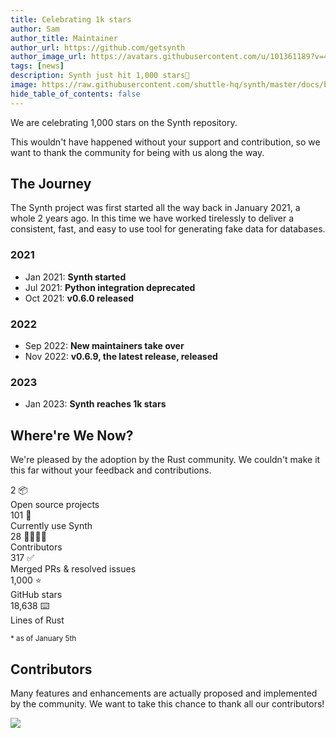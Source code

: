 ```yaml
---
title: Celebrating 1k stars
author: Sam
author_title: Maintainer
author_url: https://github.com/getsynth
author_image_url: https://avatars.githubusercontent.com/u/101361189?v=4
tags: [news]
description: Synth just hit 1,000 stars🎉
image: https://raw.githubusercontent.com/shuttle-hq/synth/master/docs/blog/media/confetti.jpeg
hide_table_of_contents: false
---
```


We are celebrating 1,000 stars on the Synth repository.

This wouldn't have happened without your support and contribution, so we want to thank the community for being with us along the way.

## The Journey

The Synth project was first started all the way back in January 2021, a whole 2 years ago. 
In this time we have worked tirelessly to deliver a consistent, fast, and easy to use tool for generating fake data for databases.

### 2021

- Jan 2021: **Synth started**
- Jul 2021: **Python integration deprecated**
- Oct 2021: **v0.6.0 released**

### 2022

- Sep 2022: **New maintainers take over**
- Nov 2022: **v0.6.9, the latest release, released**

### 2023

- Jan 2023: **Synth reaches 1k stars**

## Where're We Now?

We're pleased by the adoption by the Rust community. We couldn't make it this far without your feedback and contributions.

<div class="row">
    <div class="col col--4 margin-top--md margin-bottom--md">
        <div class="row row--no-gutters">
            <div class="col col--12" style={{fontSize: '38px', lineHeight: '38px', fontWeight: 'bold'}}>
                2 📦
            </div>
            <div class="col col--12">
                Open source projects
            </div>
        </div>
    </div>
    <div class="col col--4 margin-top--md margin-bottom--md">
        <div class="row row--no-gutters">
            <div class="col col--12" style={{fontSize: '38px', lineHeight: '38px', fontWeight: 'bold'}}>
                101 🎈
            </div>
            <div class="col col--12">
               Currently use Synth
            </div>
        </div>
    </div>
    <div class="col col--4 margin-top--md margin-bottom--md">
        <div class="row row--no-gutters">
            <div class="col col--12" style={{fontSize: '38px', lineHeight: '38px', fontWeight: 'bold'}}>
                28 👨‍👩‍👧‍👦
            </div>
            <div class="col col--12">
                Contributors
            </div>
        </div>
    </div>
    <div class="col col--4 margin-top--md margin-bottom--md">
        <div class="row row--no-gutters">
            <div class="col col--12" style={{fontSize: '38px', lineHeight: '38px', fontWeight: 'bold'}}>
                317 ✅
            </div>
            <div class="col col--12">
                Merged PRs & resolved issues
            </div>
        </div>
    </div>
    <div class="col col--4 margin-top--md margin-bottom--md">
        <div class="row row--no-gutters">
            <div class="col col--12" style={{fontSize: '38px', lineHeight: '38px', fontWeight: 'bold'}}>
                1,000 ⭐
            </div>
            <div class="col col--12">
                GitHub stars
            </div>
        </div>
    </div>
    <div class="col col--4 margin-top--md margin-bottom--md">
        <div class="row row--no-gutters">
            <div class="col col--12" style={{fontSize: '38px', lineHeight: '38px', fontWeight: 'bold'}}>
                18,638 ⌨️
            </div>
            <div class="col col--12">
                Lines of Rust
            </div>
        </div>
    </div>
</div>

<div style={{textAlign: 'right'}}>
    <p></p>
    <p><small>* as of January 5th</small></p>
</div>

## Contributors

Many features and enhancements are actually proposed and implemented by the community. We want to take this chance to thank all our contributors!

<a href="https://github.com/shuttle-hq/synth/graphs/contributors">
  <img src="https://contrib.rocks/image?repo=shuttle-hq/synth" />
</a>
